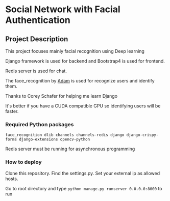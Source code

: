 # Social Network with Facial Authentication

## Project Description 

This project focuses mainly facial recognition using Deep learning

Django framework is used for backend and Bootstrap4 is used for frontend.

Redis server is used for chat.

The face_recognition by [Adam](https://github.com/ageitgey/face_recognition) is used for recognize users and identify them. 

Thanks to Corey Schafer for helping me learn Django

It's better if you have a CUDA compatible GPU so identifying users will be faster.

### Required Python packages

`
face_recognition
dlib
channels
channels-redis
django
django-crispy-forms
django-extensions
opencv-python
`

Redis server must be running for asynchronous programming

### How to deploy

Clone this repository. Find the settings.py. Set your external ip as allowed hosts.

Go to root directory and type `python manage.py runserver 0.0.0.0:8000` to run 
